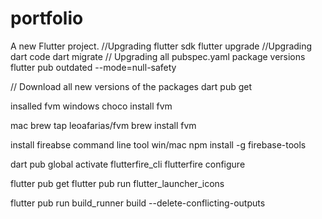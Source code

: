 # portfolio

A new Flutter project.
//Upgrading flutter sdk
flutter upgrade
//Upgrading dart code
dart migrate
// Upgrading all pubspec.yaml package versions
flutter pub outdated --mode=null-safety

// Download all new versions of the packages
dart pub get

insalled fvm
windows
choco install fvm

mac
brew tap leoafarias/fvm
brew install fvm

install fireabse command line tool
win/mac
npm install -g firebase-tools

dart pub global activate flutterfire_cli
flutterfire configure

flutter pub get
flutter pub run flutter_launcher_icons

flutter pub run build_runner build --delete-conflicting-outputs
